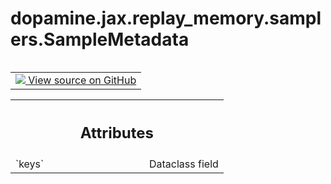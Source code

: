 <div itemscope itemtype="http://developers.google.com/ReferenceObject">
<meta itemprop="name" content="dopamine.jax.replay_memory.samplers.SampleMetadata" />
<meta itemprop="path" content="Stable" />
</div>

# dopamine.jax.replay_memory.samplers.SampleMetadata

<!-- Insert buttons and diff -->

<table class="tfo-notebook-buttons tfo-api nocontent" align="left">
<td>
  <a target="_blank" href="https://github.com/google/dopamine/tree/master/dopamine/jax/replay_memory/samplers.py#L18-L20">
    <img src="https://www.tensorflow.org/images/GitHub-Mark-32px.png" />
    View source on GitHub
  </a>
</td>
</table>





<!-- Placeholder for "Used in" -->




<!-- Tabular view -->
 <table class="responsive fixed orange">
<colgroup><col width="214px"><col></colgroup>
<tr><th colspan="2"><h2 class="add-link">Attributes</h2></th></tr>

<tr>
<td>
`keys`<a id="keys"></a>
</td>
<td>
Dataclass field
</td>
</tr>
</table>



